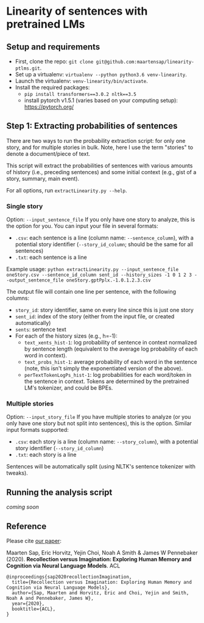 # Linearity of sentences with pretrained LMs

## Setup and requirements
- First, clone the repo: `git clone git@github.com:maartensap/linearity-ptlms.git`.
- Set up a virtualenv: `virtualenv --python python3.6 venv-linearity`.
- Launch the virtualenv: `venv-linearity/bin/activate`.
- Install the required packages:
  - `pip install transformers==3.0.2 nltk==3.5`
  - install pytorch v1.5.1 (varies based on your computing setup): https://pytorch.org/


## Step 1: Extracting probabilities of sentences
There are two ways to run the probability extraction script: for only one story, and for multiple stories in bulk.
Note, here I use the term "stories" to denote a document/piece of text.

This script will extract the probabilities of sentences with various amounts of history (i.e., preceding sentences) and some initial context (e.g., gist of a story, summary, main event).


For all options, run `extractLinearity.py --help`.

### Single story
Option: `--input_sentence_file`
If you only have one story to analyze, this is the option for you. You can input your file in several formats:
- `.csv`: each sentence is a line (column name: `--sentence_column`), with a potential story identifier (`--story_id_column`; should be the same for all sentences)
- `.txt`: each sentence is a line

Example usage: `python extractLinearity.py --input_sentence_file oneStory.csv --sentence_id_column sent_id --history_sizes -1 0 1 2 3 --output_sentence_file oneStory.gptPplx.-1.0.1.2.3.csv`

The output file will contain one line per sentence, with the following columns:
- `story_id`: story identifier, same on every line since this is just one story
- `sent_id`: index of the story (either from the input file, or created automatically)
- `sents`: sentence text
- For each of the history sizes (e.g., h=-1):
  - `text_xents_hist-1`: log probability of sentence in context normalized by sentence length (equivalent to the average log probability of each word in context).
  - `text_probs_hist-1`: average probability of each word in the sentence (note, this isn't simply the exponentiated version of the above).
  - `perTextTokenLogPs_hist-1`: log probabilities for each word/token in the sentence in context. Tokens are determined by the pretrained LM's tokenizer, and could be BPEs.


### Multiple stories
Option: `--input_story_file`
If you have multiple stories to analyze (or you only have one story but not split into sentences), this is the option. Similar input formats supported:
- `.csv`: each story is a line (column name: `--story_column`), with a potential story identifier (`--story_id_column`)
- `.txt`: each story is a line

Sentences will be automatically split (using NLTK's sentence tokenizer with tweaks).

## Running the analysis script
_coming soon_

## Reference
Please cite [our paper](https://homes.cs.washington.edu/~msap/pdfs/sap2020recollectionImagination.pdf):

Maarten Sap, Eric Horvitz, Yejin Choi, Noah A Smith & James W Pennebaker (2020).
**Recollection versus Imagination: Exploring Human Memory and Cognition via Neural Language Models**. ACL

```
@inproceedings{sap2020recollectionImagination,
  title={Recollection versus Imagination: Exploring Human Memory and Cognition via Neural Language Models},
  author={Sap, Maarten and Horvitz, Eric and Choi, Yejin and Smith, Noah A and Pennebaker, James W},
  year={2020},
  booktitle={ACL},
}
```